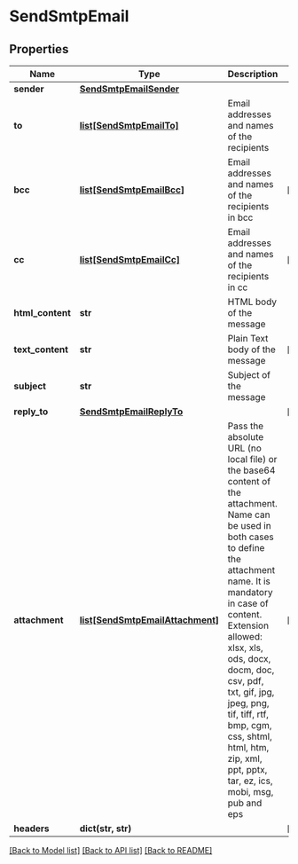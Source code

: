 # SendSmtpEmail

## Properties
Name | Type | Description | Notes
------------ | ------------- | ------------- | -------------
**sender** | [**SendSmtpEmailSender**](SendSmtpEmailSender.md) |  | 
**to** | [**list[SendSmtpEmailTo]**](SendSmtpEmailTo.md) | Email addresses and names of the recipients | 
**bcc** | [**list[SendSmtpEmailBcc]**](SendSmtpEmailBcc.md) | Email addresses and names of the recipients in bcc | [optional] 
**cc** | [**list[SendSmtpEmailCc]**](SendSmtpEmailCc.md) | Email addresses and names of the recipients in cc | [optional] 
**html_content** | **str** | HTML body of the message | 
**text_content** | **str** | Plain Text body of the message | [optional] 
**subject** | **str** | Subject of the message | 
**reply_to** | [**SendSmtpEmailReplyTo**](SendSmtpEmailReplyTo.md) |  | [optional] 
**attachment** | [**list[SendSmtpEmailAttachment]**](SendSmtpEmailAttachment.md) | Pass the absolute URL (no local file) or the base64 content of the attachment. Name can be used in both cases to define the attachment name. It is mandatory in case of content. Extension allowed: xlsx, xls, ods, docx, docm, doc, csv, pdf, txt, gif, jpg, jpeg, png, tif, tiff, rtf, bmp, cgm, css, shtml, html, htm, zip, xml, ppt, pptx, tar, ez, ics, mobi, msg, pub and eps | [optional] 
**headers** | **dict(str, str)** |  | [optional] 

[[Back to Model list]](../README.md#documentation-for-models) [[Back to API list]](../README.md#documentation-for-api-endpoints) [[Back to README]](../README.md)



